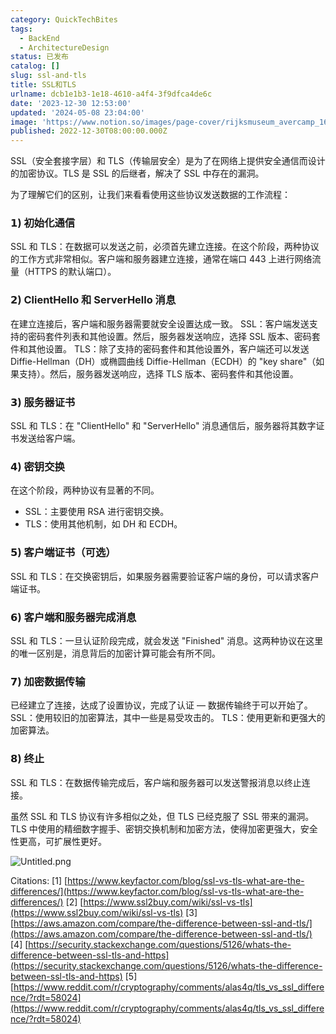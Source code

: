 ```yaml
---
category: QuickTechBites
tags:
  - BackEnd
  - ArchitectureDesign
status: 已发布
catalog: []
slug: ssl-and-tls
title: SSL和TLS
urlname: dcb1e1b3-1e18-4610-a4f4-3f9dfca4de6c
date: '2023-12-30 12:53:00'
updated: '2024-05-08 23:04:00'
image: 'https://www.notion.so/images/page-cover/rijksmuseum_avercamp_1620.jpg'
published: 2022-12-30T08:00:00.000Z
---
```


SSL（安全套接字层）和 TLS（传输层安全）是为了在网络上提供安全通信而设计的加密协议。TLS 是 SSL 的后继者，解决了 SSL 中存在的漏洞。


为了理解它们的区别，让我们来看看使用这些协议发送数据的工作流程：


### 𝟭) 初始化通信


SSL 和 TLS：在数据可以发送之前，必须首先建立连接。在这个阶段，两种协议的工作方式非常相似。客户端和服务器建立连接，通常在端口 443 上进行网络流量（HTTPS 的默认端口）。


### 𝟮) ClientHello 和 ServerHello 消息


在建立连接后，客户端和服务器需要就安全设置达成一致。
SSL：客户端发送支持的密码套件列表和其他设置。然后，服务器发送响应，选择 SSL 版本、密码套件和其他设置。
TLS：除了支持的密码套件和其他设置外，客户端还可以发送 Diffie-Hellman（DH）或椭圆曲线 Diffie-Hellman（ECDH）的 "key share"（如果支持）。然后，服务器发送响应，选择 TLS 版本、密码套件和其他设置。


### 𝟯) 服务器证书


SSL 和 TLS：在 "ClientHello" 和 "ServerHello" 消息通信后，服务器将其数字证书发送给客户端。


### 𝟰) 密钥交换


在这个阶段，两种协议有显著的不同。
- SSL：主要使用 RSA 进行密钥交换。
- TLS：使用其他机制，如 DH 和 ECDH。


### 𝟱) 客户端证书（可选）


SSL 和 TLS：在交换密钥后，如果服务器需要验证客户端的身份，可以请求客户端证书。


### 𝟲) 客户端和服务器完成消息


SSL 和 TLS：一旦认证阶段完成，就会发送 "Finished" 消息。这两种协议在这里的唯一区别是，消息背后的加密计算可能会有所不同。


### 𝟳) 加密数据传输


已经建立了连接，达成了设置协议，完成了认证 — 数据传输终于可以开始了。
SSL：使用较旧的加密算法，其中一些是易受攻击的。
TLS：使用更新和更强大的加密算法。


### 𝟴) 终止


SSL 和 TLS：在数据传输完成后，客户端和服务器可以发送警报消息以终止连接。


虽然 SSL 和 TLS 协议有许多相似之处，但 TLS 已经克服了 SSL 带来的漏洞。TLS 中使用的精细数字握手、密钥交换机制和加密方法，使得加密更强大，安全性更高，可扩展性更好。


![Untitled.png](https://prod-files-secure.s3.us-west-2.amazonaws.com/5d24fe63-e567-4804-86f9-9fdc62e13082/8ff987c5-7f31-4b50-83f5-c69ee7578c4a/Untitled.png?X-Amz-Algorithm=AWS4-HMAC-SHA256&X-Amz-Content-Sha256=UNSIGNED-PAYLOAD&X-Amz-Credential=ASIAZI2LB46632DSQRJ7%2F20250322%2Fus-west-2%2Fs3%2Faws4_request&X-Amz-Date=20250322T213225Z&X-Amz-Expires=3600&X-Amz-Security-Token=IQoJb3JpZ2luX2VjEGwaCXVzLXdlc3QtMiJHMEUCIQDnHgAl%2Bz%2BNtkwSF0BhtYFb23heeWweP6e8GyV43DcxnAIgF887P2xoWJuJGtTtWvvD%2Bu9z965%2BLoPhlglmWBFhEi0qiAQIxf%2F%2F%2F%2F%2F%2F%2F%2F%2F%2FARAAGgw2Mzc0MjMxODM4MDUiDHbrXnSvEtIejO%2BuCSrcA2AXw6clAK5mZ5VhkEpKSFd4qIZteqOJOl0y%2FZYCV6RZOF4gk9TBEastFIyt1%2FUc6hNEnfc5G4xiNh8dinpTepEnaod%2BhLRKiBl6bO7PT64OgSTEWhxc6JY8ZpslFCSWr6VKXfTSBAp19js6flzHBRIDb1awaG30J5Ed67R7IDsaR5u4fqdtvy9hNyJIkBTNWFI5NyNmCTQEI3i8dWAY6MdBPIStcFBDHjcA1%2Bnm5H%2FLqUTUqG94r0tZV9f4NuECjKYiZgErgXljwy%2B%2FWAnZN%2FQXUz3ubSUfCGmknISVIlhKZyKbgUHGMP0JPyOJgX9nhftFttg7pLQ1nukp%2FMiq%2Bce5LV%2B%2Bznj5oCNxV9%2FyWI%2FmZoWYm2%2B%2FUMg2lcJ%2BSo36UPW1NTI4gwif3XfwH3YKfMOSlD4lKr628QwYWMbhdLb2hvcbQGSY7%2FfaqWe0C%2F2d3LTLU8IBH89mCDI%2FPsFupStk42kTXilHqHqdCSjHAE9X9XLY0brYkdkqAGZhPWpjkbJDcLOt%2BrfNTOJMty8Cpvqric2cBuupsa%2FMZWdGt0HVxI8eZw7XYyVZD6w4PR476h%2FNzSMA09sIAEyPbZzPmvbeC9K0PORyk%2BEvgCHjjWEdtHuM7sKGiWqNjfvSMLC1%2FL4GOqUBbzQdSZHnVPrTk2JiysB35ASKnLlAf1lI7i%2F4f3N%2BgAZ%2BE3FvXMtzLK9KfjsjnZM07UZlwU3ytaId6T8Oglctf66DSgF9Qwoqtv6u1Apk1kzNzckkcIuO5345Xq3LWglqp0gWjy3aD6Yft69xMfZEPde57m%2BbkO9gqHvrj2gPC4BnDzsQXX2tB7gvxpbtR7U2qf%2FswTpQguTa5i%2Fcg%2FeYjUg8ffXG&X-Amz-Signature=5edad8963de7c69cab8f26c8a0f08ea0a6c6b862c814e50064874d33882cab7d&X-Amz-SignedHeaders=host&x-id=GetObject)


Citations:
[1] [https://www.keyfactor.com/blog/ssl-vs-tls-what-are-the-differences/](https://www.keyfactor.com/blog/ssl-vs-tls-what-are-the-differences/)
[2] [https://www.ssl2buy.com/wiki/ssl-vs-tls](https://www.ssl2buy.com/wiki/ssl-vs-tls)
[3] [https://aws.amazon.com/compare/the-difference-between-ssl-and-tls/](https://aws.amazon.com/compare/the-difference-between-ssl-and-tls/)
[4] [https://security.stackexchange.com/questions/5126/whats-the-difference-between-ssl-tls-and-https](https://security.stackexchange.com/questions/5126/whats-the-difference-between-ssl-tls-and-https)
[5] [https://www.reddit.com/r/cryptography/comments/alas4q/tls_vs_ssl_difference/?rdt=58024](https://www.reddit.com/r/cryptography/comments/alas4q/tls_vs_ssl_difference/?rdt=58024)

